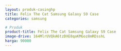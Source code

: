 ```yaml
---
layout: produk-casinghp
title: Felix The Cat Samsung Galaxy S9 Case
categories: samsung

# Produk
product-title: Felix The Cat Samsung Galaxy S9 Case
image-drive: 164MlrUVQkA6tzDXE8qaKMGoz8mRDsshL
harga: 90000
---
```

